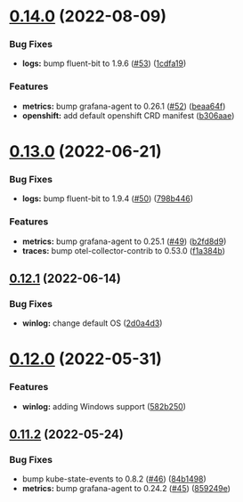 # [0.14.0](https://github.com/observeinc/manifests/compare/v0.13.0...v0.14.0) (2022-08-09)


### Bug Fixes

* **logs:** bump fluent-bit to 1.9.6 ([#53](https://github.com/observeinc/manifests/issues/53)) ([1cdfa19](https://github.com/observeinc/manifests/commit/1cdfa19ef3271de01f15cc26c4146d21bd4b9bba))


### Features

* **metrics:** bump grafana-agent to 0.26.1 ([#52](https://github.com/observeinc/manifests/issues/52)) ([beaa64f](https://github.com/observeinc/manifests/commit/beaa64f21455746447228307dd4d80a232afe94a))
* **openshift:** add default openshift CRD manifest ([b306aae](https://github.com/observeinc/manifests/commit/b306aae3efedc7f23503fb0660b88775b2574582))



# [0.13.0](https://github.com/observeinc/manifests/compare/v0.12.1...v0.13.0) (2022-06-21)


### Bug Fixes

* **logs:** bump fluent-bit to 1.9.4 ([#50](https://github.com/observeinc/manifests/issues/50)) ([798b446](https://github.com/observeinc/manifests/commit/798b4465addaa5913c95e25a02cf605cd0f59985))


### Features

* **metrics:** bump grafana-agent to 0.25.1 ([#49](https://github.com/observeinc/manifests/issues/49)) ([b2fd8d9](https://github.com/observeinc/manifests/commit/b2fd8d98d237ab2e4f7c702064bdd6c775f5665f))
* **traces:** bump otel-collector-contrib to 0.53.0 ([f1a384b](https://github.com/observeinc/manifests/commit/f1a384b9b9181ac6df3575e0f0a09e518ded3f2c))



## [0.12.1](https://github.com/observeinc/manifests/compare/v0.12.0...v0.12.1) (2022-06-14)


### Bug Fixes

* **winlog:** change default OS ([2d0a4d3](https://github.com/observeinc/manifests/commit/2d0a4d3a8c19bf8b4330914a8856029f127274dd))



# [0.12.0](https://github.com/observeinc/manifests/compare/v0.11.2...v0.12.0) (2022-05-31)


### Features

* **winlog:** adding Windows support ([582b250](https://github.com/observeinc/manifests/commit/582b250cdf563f8a29cd92f87a2f3febac5e7013))



## [0.11.2](https://github.com/observeinc/manifests/compare/v0.11.1...v0.11.2) (2022-05-24)


### Bug Fixes

* bump kube-state-events to 0.8.2 ([#46](https://github.com/observeinc/manifests/issues/46)) ([84b1498](https://github.com/observeinc/manifests/commit/84b1498faa63358cade7a827f6401d5a91180d17))
* **metrics:** bump grafana-agent to 0.24.2 ([#45](https://github.com/observeinc/manifests/issues/45)) ([859249e](https://github.com/observeinc/manifests/commit/859249e63d9431aa51ae1840a6d50ecbdcad894e))



